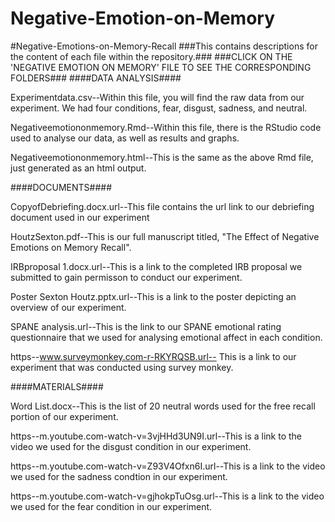 # Negative-Emotion-on-Memory
#Negative-Emotions-on-Memory-Recall
###This contains descriptions for the content of each file within the repository.###
###CLICK ON THE 'NEGATIVE EMOTION ON MEMORY' FILE TO SEE THE CORRESPONDING FOLDERS###
####DATA ANALYSIS####

Experimentdata.csv--Within this file, you will find the raw data from our experiment. We had four conditions, fear, disgust, sadness, and neutral. 

Negativeemotiononmemory.Rmd--Within this file, there is the RStudio code used to analyse our data, as well as results and graphs.

Negativeemotiononmemory.html--This is the same as the above Rmd file, just generated as an html output.

####DOCUMENTS####

CopyofDebriefing.docx.url--This file contains the url link to our debriefing document used in our experiment

HoutzSexton.pdf--This is our full manuscript titled, "The Effect of Negative Emotions on Memory Recall".

IRBproposal 1.docx.url--This is a link to the completed IRB proposal we submitted to gain permisson to conduct our experiment.

Poster Sexton Houtz.pptx.url--This is a link to the poster depicting an overview of our experiment.

SPANE analysis.url--This is the link to our SPANE emotional rating questionnaire that we used for analysing emotional affect in each condition. 

https--www.surveymonkey.com-r-RKYRQSB.url-- This is a link to our experiment that was conducted using survey monkey.

####MATERIALS####

Word List.docx--This is the list of 20 neutral words used for the free recall portion of our experiment.

https--m.youtube.com-watch-v=3vjHHd3UN9I.url--This is a link to the video we used for the disgust condition in our experiment.

https--m.youtube.com-watch-v=Z93V4Ofxn6I.url--This is a link to the video we used for the sadness condtion in our experiment.

https--m.youtube.com-watch-v=gjhokpTuOsg.url--This is a link to the video we used for the fear condition in our experiment.






